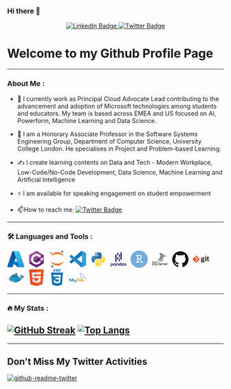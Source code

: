 ### Hi there 👋


<div id="badges" align="center">
  <a href="https://linkedin.com/in/leestott">
    <img src="https://img.shields.io/badge/LinkedIn-blue?style=for-the-badge&logo=linkedin&logoColor=white" alt="LinkedIn Badge"/>
  </a>
  <a href="https://twitter.com/lee_stott">
    <img src="https://img.shields.io/badge/Twitter-blue?style=for-the-badge&logo=twitter&logoColor=white" alt="Twitter Badge"/>
  </a>
</div>
<h1>
Welcome to my Github Profile Page
</h1>
</div>

---
### About Me :
- 🥑 I currently work as Principal Cloud Advocate Lead contributing to the advancement and adoption of Microsoft technologies among students and educators. My team is based across EMEA and US focused on AI, Powerform, Machine Learning and Data Science.
- 🥑 I am a Honorary Associate Professor in the Software Systems Engineering Group, Department of Computer Science, University College London. He specialises in Project and Problem-based Learning.
- ✍️ I create learning contents on Data and Tech - Modern Workplace, Low-Code/No-Code Development, Data Science, Machine Learning and Artificial Intelligence
- ⚡ I am available for speaking engagement on student empowerment

- :mailbox:How to reach me: [![Twitter Badge](https://img.shields.io/badge/Twitter-blue?style=for-the-badge&logo=twitter&logoColor=white)](https://twitter.com/lee_stott)

---

### :hammer_and_wrench: Languages and Tools :
<div>

  <img src="https://github.com/devicons/devicon/blob/master/icons/azure/azure-original.svg" title="Azure" alt="Azure" width="40" height="40"/>&nbsp;
  <img src="https://github.com/devicons/devicon/blob/master/icons/csharp/csharp-original.svg" title="CSharp" alt="CSharp" width="40" height="40"/>&nbsp;
  <img src="https://github.com/devicons/devicon/blob/master/icons/jupyter/jupyter-original.svg" title="Juypter" alt="Jupyter" width="40" height="40"/>&nbsp; 
  <img src="https://github.com/devicons/devicon/blob/master/icons/vscode/vscode-original.svg" title="VSCode"  alt="VSCode" width="40" height="40"/>&nbsp;
  <img src="https://github.com/devicons/devicon/blob/master/icons/python/python-original.svg" title="Python" alt="Python" width="40" height="40"/>&nbsp;
  <img src="https://github.com/devicons/devicon/blob/master/icons/pandas/pandas-original-wordmark.svg" title="Pandas" alt="Pandas" width="40" height="40"/>&nbsp;
  <img src="https://github.com/devicons/devicon/blob/master/icons/rstudio/rstudio-original.svg" title="RStudio" alt="RStudio" width="40" height="40"/>&nbsp;
  <img src="https://github.com/devicons/devicon/blob/master/icons/microsoftsqlserver/microsoftsqlserver-plain-wordmark.svg" title="MS SqlServer" alt="MS SqlServer" width="40" height="40"/>&nbsp;
  <img src="https://github.com/devicons/devicon/blob/master/icons/github/github-original.svg" title="Github" alt="Github" width="40" height="40"/>&nbsp;
  <img src="https://github.com/devicons/devicon/blob/master/icons/git/git-original-wordmark.svg" title="Git" alt="Git" width="40" height="40"/>&nbsp;
  <img src="https://github.com/devicons/devicon/blob/master/icons/docker/docker-original.svg" title="Docker" alt="Docker" width="40" height="40"/>&nbsp;
  <img src="https://github.com/devicons/devicon/blob/master/icons/html5/html5-original.svg" title="HTML5" alt="HTML" width="40" height="40"/>&nbsp;
  <img src="https://github.com/devicons/devicon/blob/master/icons/css3/css3-plain-wordmark.svg"  title="CSS3" alt="CSS" width="40" height="40"/>&nbsp;
  <img src="https://github.com/devicons/devicon/blob/master/icons/mysql/mysql-original-wordmark.svg" title="MySQL"  alt="MySQL" width="40" height="40"/>&nbsp;
</div>

---
### :fire: My Stats :

[![GitHub Streak](http://github-readme-streak-stats.herokuapp.com?user=leestott&date_format=M%20j%5B%2C%20Y%5D)](https://git.io/streak-stats) [![Top Langs](https://github-readme-stats.vercel.app/api/top-langs/?username=leestott&layout=compact&theme=vision-friendly-dark)](https://github.com/anuraghazra/github-readme-stats)
---
---
## Don't Miss My Twitter Activities
[![github-readme-twitter](https://github-readme-twitter.gazf.vercel.app/api?id=lee_stott)](https://github.com/gazf/github-readme-twitter)
